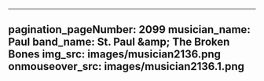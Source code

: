 ------
pagination_pageNumber: 2099
musician_name: Paul
band_name: St. Paul &amp;amp; The Broken Bones
img_src: images/musician2136.png
onmouseover_src: images/musician2136.1.png
------